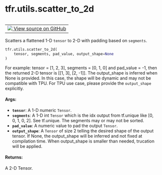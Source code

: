 <div itemscope itemtype="http://developers.google.com/ReferenceObject">
<meta itemprop="name" content="tfr.utils.scatter_to_2d" />
<meta itemprop="path" content="Stable" />
</div>

# tfr.utils.scatter_to_2d

<!-- Insert buttons and diff -->

<table class="tfo-notebook-buttons tfo-api" align="left">

<td>
  <a target="_blank" href="https://github.com/tensorflow/ranking/tree/master/tensorflow_ranking/python/utils.py">
    <img src="https://www.tensorflow.org/images/GitHub-Mark-32px.png" />
    View source on GitHub
  </a>
</td></table>

Scatters a flattened 1-D `tensor` to 2-D with padding based on `segments`.

```python
tfr.utils.scatter_to_2d(
    tensor, segments, pad_value, output_shape=None
)
```

<!-- Placeholder for "Used in" -->

For example: tensor = [1, 2, 3], segments = [0, 1, 0] and pad_value = -1, then
the returned 2-D tensor is [[1, 3], [2, -1]]. The output_shape is inferred when
None is provided. In this case, the shape will be dynamic and may not be
compatible with TPU. For TPU use case, please provide the `output_shape`
explicitly.

#### Args:

*   <b>`tensor`</b>: A 1-D numeric `Tensor`.
*   <b>`segments`</b>: A 1-D int `Tensor` which is the idx output from tf.unique
    like [0, 0, 1, 0, 2]. See tf.unique. The segments may or may not be sorted.
*   <b>`pad_value`</b>: A numeric value to pad the output `Tensor`.
*   <b>`output_shape`</b>: A `Tensor` of size 2 telling the desired shape of the
    output tensor. If None, the output_shape will be inferred and not fixed at
    compilation time. When output_shape is smaller than needed, trucation will
    be applied.

#### Returns:

A 2-D Tensor.
